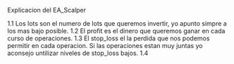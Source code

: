 Explicacion del EA_Scalper

1.1 Los lots son el numero de lots que queremos invertir, yo apunto simpre a los mas bajo posible.
1.2 El profit es el dinero que queremos ganar en cada curso de operaciones.
1.3 El stop_loss el la perdida que nos podemos permitir en cada operacion. Si las operaciones estan muy juntas yo aconsejo untilizar niveles de stop_loss bajos.
1.4 
